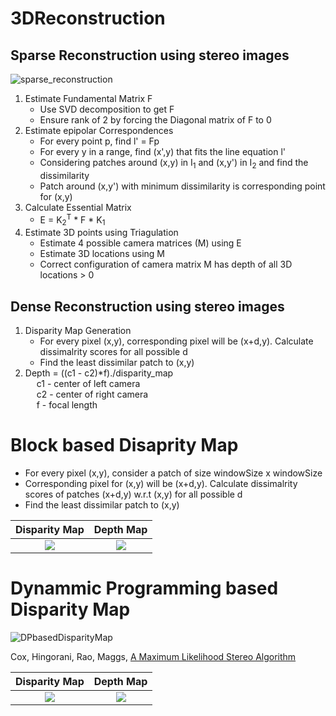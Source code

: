 # 3DReconstruction

## Sparse Reconstruction using stereo images
![sparse_reconstruction](https://user-images.githubusercontent.com/28349806/130352646-57c3c398-dffa-4ad6-89d0-ee69f8ba55d1.png)

1. Estimate Fundamental Matrix F
    * Use SVD decomposition to get F
    * Ensure rank of 2 by forcing the Diagonal matrix of F to 0
2. Estimate epipolar Correspondences
    * For every point p, find l' = Fp 
    * For every y in a range, find (x',y) that fits the line equation l'
    * Considering patches around (x,y) in I<sub>1</sub> and (x,y') in I<sub>2</sub> and find the dissimilarity
    * Patch around (x,y') with minimum dissimilarity is corresponding point for (x,y)
3. Calculate Essential Matrix
    * E = K<sub>2</sub><sup>T</sup> * F * K<sub>1</sub>
4. Estimate 3D points using Triagulation
    * Estimate 4 possible camera matrices (M) using E
    * Estimate 3D locations using M
    * Correct configuration of camera matrix M has depth of all 3D locations > 0 



## Dense Reconstruction using stereo images

1. Disparity Map Generation
   * For every pixel (x,y), corresponding pixel will be (x+d,y). Calculate dissimalrity scores for all possible d
   * Find the least dissimilar patch to (x,y)
2. Depth = ((c1 - c2)*f)./disparity_map <br />
      &emsp; c1 - center of left camera<br />
      &emsp; c2 - center of right camera<br />
      &emsp; f - focal length<br />
      
# Block based Disaprity Map
* For every pixel (x,y), consider a patch of size windowSize x windowSize
* Corresponding pixel for (x,y) will be (x+d,y). Calculate dissimalrity scores of patches (x+d,y) w.r.t (x,y) for all possible d 
* Find the least dissimilar patch to (x,y)

Disparity Map           |  Depth Map
:-------------------------:|:-------------------------:
![](https://github.com/ajaynarasimha/3DReconstruction/blob/main/output/disparity_windowBased.png)  |  ![](https://github.com/ajaynarasimha/3DReconstruction/blob/main/output/depth_windowBaed.png)

# Dynammic Programming based Disparity Map
![DPbasedDisparityMap](https://user-images.githubusercontent.com/28349806/132981660-c2b4a62d-3cbd-4b66-b1a5-bb37f59896f1.png)

Cox, Hingorani, Rao, Maggs, [A Maximum Likelihood Stereo Algorithm](http://www.dia.fi.upm.es/~lbaumela/Vision13/PapersEstereo/CoxCVIU96-MaximumLikelihoodStereo.pdf)






Disparity Map           |  Depth Map
:-------------------------:|:-------------------------:
![](https://github.com/ajaynarasimha/3DReconstruction/blob/main/output/disparity_DP.png)  |  ![](https://github.com/ajaynarasimha/3DReconstruction/blob/main/output/depth_DP.png)
